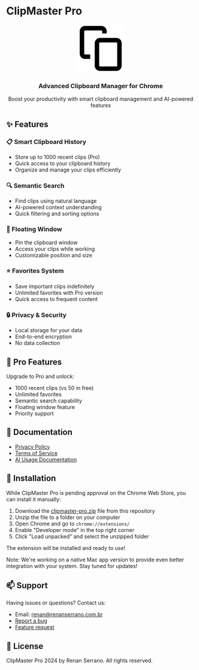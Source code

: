# ClipMaster Pro

<div align="center">
  <img src="icons/icon128.png" alt="ClipMaster Pro Logo" width="128" height="128">
  <h3>Advanced Clipboard Manager for Chrome</h3>
  <p>Boost your productivity with smart clipboard management and AI-powered features</p>
</div>

## ✨ Features

### 📋 Smart Clipboard History
- Store up to 1000 recent clips (Pro)
- Quick access to your clipboard history
- Organize and manage your clips efficiently

### 🔍 Semantic Search
- Find clips using natural language
- AI-powered context understanding
- Quick filtering and sorting options

### 📌 Floating Window
- Pin the clipboard window
- Access your clips while working
- Customizable position and size

### ⭐ Favorites System
- Save important clips indefinitely
- Unlimited favorites with Pro version
- Quick access to frequent content

### 🔒 Privacy & Security
- Local storage for your data
- End-to-end encryption
- No data collection

## 💎 Pro Features

Upgrade to Pro and unlock:
- 1000 recent clips (vs 50 in free)
- Unlimited favorites
- Semantic search capability
- Floating window feature
- Priority support

## 📄 Documentation

- [Privacy Policy](https://github.com/renantrendt/clipmaster-pro/blob/main/PRIVACY_POLICY.md)
- [Terms of Service](https://github.com/renantrendt/clipmaster-pro/blob/main/TERMS_OF_SERVICE.md)
- [AI Usage Documentation](https://github.com/renantrendt/clipmaster-pro/blob/main/AI_USAGE.md)

## 🚀 Installation

While ClipMaster Pro is pending approval on the Chrome Web Store, you can install it manually:

1. Download the [clipmaster-pro.zip](clipmaster-pro.zip) file from this repository
2. Unzip the file to a folder on your computer
3. Open Chrome and go to `chrome://extensions/`
4. Enable "Developer mode" in the top right corner
5. Click "Load unpacked" and select the unzipped folder

The extension will be installed and ready to use!

Note: We're working on a native Mac app version to provide even better integration with your system. Stay tuned for updates!

## 📫 Support

Having issues or questions? Contact us:
- Email: renan@renanserrano.com.br
- [Report a bug](https://github.com/renantrendt/clipmaster-pro/issues)
- [Feature request](https://github.com/renantrendt/clipmaster-pro/issues/new)

## 📝 License

ClipMaster Pro  2024 by Renan Serrano. All rights reserved.
